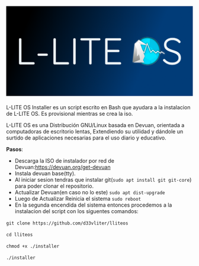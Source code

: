 
![](/pkg/logo/L-LITEOS-banner.png)
---

L-LITE OS Installer es un script escrito en Bash que ayudara a la instalacion de L-LITE OS. 
Es provisional mientras se crea la iso.

L-LITE OS es una Distribución GNU/Linux basada en Devuan, orientada a computadoras de escritorio lentas,
Extendiendo su utilidad y dándole un surtido de aplicaciones necesarias para el uso diario y educativo.

**Pasos**:
* Descarga la ISO de instalador por red de Devuan:https://devuan.org/get-devuan
* Instala devuan base(tty).
* Al iniciar sesion tendras que instalar git(`sudo apt install git git-core`) para poder clonar el repositorio.
* Actualizar Devuan(en caso no lo este) `sudo apt dist-upgrade`
* Luego de Actualizar Reinicia el sistema `sudo reboot`
* En la segunda encendida del sistema entonces procedemos a la instalacion del script con los siguentes comandos:

`git clone https://github.com/d33vliter/lliteos`

`cd lliteos`

`chmod +x ./installer`

`./installer`
